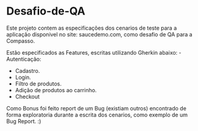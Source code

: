 # Desafio-de-QA

Este projeto contem as especificações dos cenarios de teste para a aplicação disponivel no site: saucedemo.com, como desafio de QA para a Compasso.

Estão especificados as Features, escritas utilizando Gherkin abaixo:
-Autenticação:
  - Cadastro.
  - Login.
- Filtro de produtos.
- Adição de produtos ao carrinho.
- Checkout

Como Bonus foi feito report de um Bug (existiam outros) encontrado de forma exploratoria durante a escrita dos cenarios, como exemplo de um Bug Report. :)
